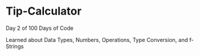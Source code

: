 # Tip-Calculator

Day 2 of 100 Days of Code

Learned about Data Types, Numbers, Operations, Type Conversion, and f-Strings

